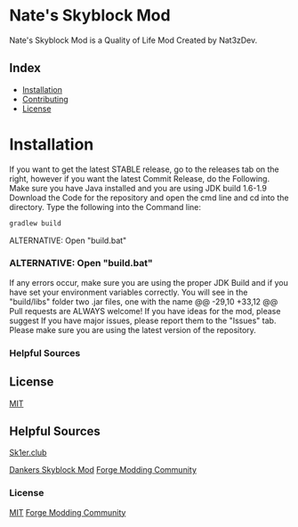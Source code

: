 # Nate's Skyblock Mod
Nate's Skyblock Mod is a Quality of Life Mod Created by Nat3zDev.

## Index
* [Installation](#Installation)
* [Contributing](#Contributing)
* [License](#license)

# Installation
If you want to get the latest STABLE release, go to the releases tab on the right, however if you want the latest Commit Release, do the Following.
Make sure you have Java installed and you are using JDK build 1.6-1.9
Download the Code for the repository and open the cmd line and cd into the directory.
Type the following into the Command line:
```bash
gradlew build
```
ALTERNATIVE: Open "build.bat"
### ALTERNATIVE: Open "build.bat"

If any errors occur, make sure you are using the proper JDK Build and if you have set your environment variables correctly.
You will see in the "build/libs" folder two .jar files, one with the name
@@ -29,10 +33,12 @@ Pull requests are ALWAYS welcome! If you have ideas for the mod, please suggest
If you have major issues, please report them to the "Issues" tab.
Please make sure you are using the latest version of the repository.

### Helpful Sources
## License
[MIT](https://choosealicense.com/licenses/mit/)

## Helpful Sources
[Sk1er.club](https://sk1er.club/discord)

[Dankers Skyblock Mod](https://discord.gg/mxA7sSX9q3)
[Forge Modding Community](https://discord.gg/UvedJ9m)

### License
[MIT](https://choosealicense.com/licenses/mit/)
[Forge Modding Community](https://discord.gg/UvedJ9m)
